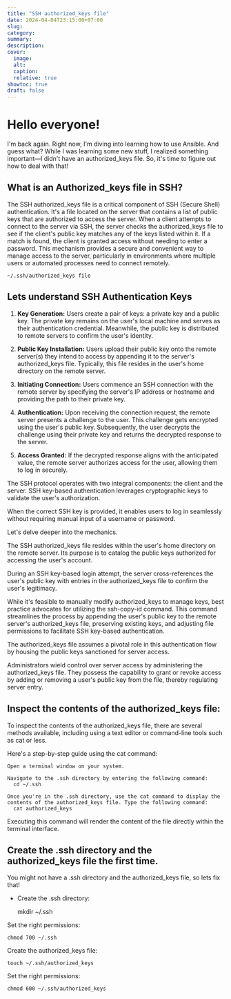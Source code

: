 ```yaml
---
title: "SSH authorized_keys file"
date: 2024-04-04T23:15:00+07:00
slug: 
category: 
summary:
description: 
cover:
  image:  
  alt:
  caption: 
  relative: true
showtoc: true
draft: false
---
```


# Hello everyone!


I'm back again. Right now, I'm diving into learning how to use Ansible. And guess what? While I was learning some new stuff, I realized something important—I didn't have an authorized_keys file. So, it's time to figure out how to deal with that!

## What is an Authorized_keys file in SSH?

The SSH authorized_keys file is a critical component of SSH (Secure Shell) authentication. It's a file located on the server that contains a list of public keys that are authorized to access the server. When a client attempts to connect to the server via SSH, the server checks the authorized_keys file to see if the client's public key matches any of the keys listed within it. If a match is found, the client is granted access without needing to enter a password. This mechanism provides a secure and convenient way to manage access to the server, particularly in environments where multiple users or automated processes need to connect remotely.

    ~/.ssh/authorized_keys file

## Lets understand SSH Authentication Keys


1. **Key Generation:** Users create a pair of keys: a private key and a public key. The private key remains on the user's local machine and serves as their authentication credential. Meanwhile, the public key is distributed to remote servers to confirm the user's identity.

2. **Public Key Installation:** Users upload their public key onto the remote server(s) they intend to access by appending it to the server's authorized_keys file. Typically, this file resides in the user's home directory on the remote server.

3. **Initiating Connection:** Users commence an SSH connection with the remote server by specifying the server's IP address or hostname and providing the path to their private key.

4. **Authentication:** Upon receiving the connection request, the remote server presents a challenge to the user. This challenge gets encrypted using the user's public key. Subsequently, the user decrypts the challenge using their private key and returns the decrypted response to the server.

5. **Access Granted:** If the decrypted response aligns with the anticipated value, the remote server authorizes access for the user, allowing them to log in securely.

The SSH protocol operates with two integral components: the client and the server. SSH key-based authentication leverages cryptographic keys to validate the user's authorization.

When the correct SSH key is provided, it enables users to log in seamlessly without requiring manual input of a username or password.

Let's delve deeper into the mechanics.

The SSH authorized_keys file resides within the user's home directory on the remote server. Its purpose is to catalog the public keys authorized for accessing the user's account.

During an SSH key-based login attempt, the server cross-references the user's public key with entries in the authorized_keys file to confirm the user's legitimacy.

While it's feasible to manually modify authorized_keys to manage keys, best practice advocates for utilizing the ssh-copy-id command. This command streamlines the process by appending the user's public key to the remote server's authorized_keys file, preserving existing keys, and adjusting file permissions to facilitate SSH key-based authentication.

The authorized_keys file assumes a pivotal role in this authentication flow by housing the public keys sanctioned for server access.

Administrators wield control over server access by administering the authorized_keys file. They possess the capability to grant or revoke access by adding or removing a user's public key from the file, thereby regulating server entry.

## Inspect the contents of the authorized_keys file:

To inspect the contents of the authorized_keys file, there are several methods available, including using a text editor or command-line tools such as cat or less.

Here's a step-by-step guide using the cat command:

    Open a terminal window on your system.

    Navigate to the .ssh directory by entering the following command:
      cd ~/.ssh

    Once you're in the .ssh directory, use the cat command to display the contents of the authorized_keys file. Type the following command:
      cat authorized_keys


Executing this command will render the content of the file directly within the terminal interface.

## Create the .ssh directory and the authorized_keys file the first time.

You might not have a .ssh directory and the authorized_keys file, so lets fix that!

* Create the .ssh directory: 

    mkdir ~/.ssh

Set the right permissions:

    chmod 700 ~/.ssh

Create the authorized_keys file:

    touch ~/.ssh/authorized_keys

Set the right permissions:

    chmod 600 ~/.ssh/authorized_keys

